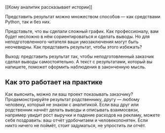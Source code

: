 [[Кому аналитик рассказывает истории]]

Представить результат можно множеством способов — как средствами Python, так и без них.

Представьте, что вы сделали сложный график. Как профессионалу, вам будет несложно в нём сориентироваться и сделать выводы. Но для неподготовленного читателя ваши умозаключения могут быть неочевидны. Как представить результат, чтобы этого избежать?

Выход: представить результат так, чтобы неподготовленный заказчик сделал выводы самостоятельно. А текст с результатами, который вы напишете, поможет оформить наблюдения в законченную мысль.

## **Как это работает на практике**

Как выяснить, можно ли ваш проект показывать заказчику? Продемонстрируйте результат родственнику, другу — любому человеку, который не знаком с аналитикой. Если ваш друг или родственник начнёт делать выводы и описывать взаимосвязи, например увидит рост выручки и падение расходов на рекламу, можете себя поздравить: ваш отчёт удобочитаем и человекопонятен. Если никто ничего не поймёт, стоит задуматься, не упростить ли отчёт.

